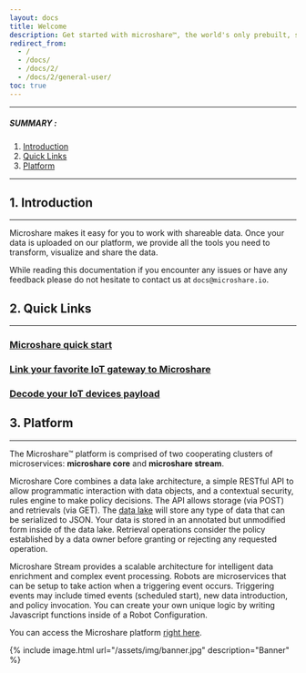 ```yaml
---
layout: docs
title: Welcome
description: Get started with microshare™, the world's only prebuilt, scalable data management and sharing solution for IoT.
redirect_from:
  - /
  - /docs/
  - /docs/2/
  - /docs/2/general-user/
toc: true
---
```


---------------------------------------

##### SUMMARY : 

1. [Introduction](./#1-introduction)
2. [Quick Links](./#2-quick-links)
3. [Platform](./#3-platform)

---------------------------------------



## 1. Introduction
---------------------------------------

Microshare makes it easy for you to work with shareable data. Once your data is uploaded on our platform, we provide all the tools you need to transform, visualize and share the data.

While reading this documentation if you encounter any issues or have any feedback please do not hesitate to contact us at `docs@microshare.io`.  

## 2. Quick Links
---------------------------------------

###  [Microshare quick start](../../getting-started/quick-start)
###  [Link your favorite IoT gateway to Microshare](../../advanced/lorawan-devices)
###  [Decode your IoT devices payload](../../advanced/robots-libraries)

## 3. Platform
---------------------------------------

The Microshare™ platform is comprised of two cooperating clusters of microservices: **microshare core** and **microshare stream**.

Microshare Core combines a data lake architecture, a simple RESTful API to allow programmatic interaction with data objects, and a contextual security, rules engine to make policy decisions. 
The API allows storage (via POST) and retrievals (via GET). The [data lake](https://en.wikipedia.org/wiki/Data_lake) will store any type of data that can be serialized to JSON. Your data is stored in an annotated but unmodified form inside of the data lake. Retrieval operations consider the policy established by a data owner before granting or rejecting any requested operation.

Microshare Stream provides a scalable architecture for intelligent data enrichment and complex event processing. 
Robots are microservices that can be setup to take action when a triggering event occurs. 
Triggering events may include timed events (scheduled start), new data introduction, and policy invocation. 
You can create your own unique logic by writing Javascript functions inside of a Robot Configuration.

You can access the Microshare platform [right here](https://app.microshare.io/composer).

{% include image.html url="/assets/img/banner.jpg" description="Banner" %}
